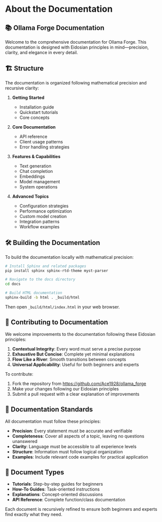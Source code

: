 # About the Documentation

## 📚 Ollama Forge Documentation

Welcome to the comprehensive documentation for Ollama Forge. This documentation is designed with Eidosian principles in mind—precision, clarity, and elegance in every detail.

## 🏗️ Structure

The documentation is organized following mathematical precision and recursive clarity:

1. **Getting Started** 
   - Installation guide
   - Quickstart tutorials
   - Core concepts

2. **Core Documentation** 
   - API reference
   - Client usage patterns
   - Error handling strategies

3. **Features & Capabilities** 
   - Text generation
   - Chat completion
   - Embeddings
   - Model management
   - System operations

4. **Advanced Topics**
   - Configuration strategies
   - Performance optimization
   - Custom model creation
   - Integration patterns
   - Workflow examples

## 🛠️ Building the Documentation

To build the documentation locally with mathematical precision:

```bash
# Install Sphinx and related packages
pip install sphinx sphinx-rtd-theme myst-parser

# Navigate to the docs directory
cd docs

# Build HTML documentation
sphinx-build -b html . _build/html
```

Then open `_build/html/index.html` in your web browser.

## 🔄 Contributing to Documentation

We welcome improvements to the documentation following these Eidosian principles:

1. **Contextual Integrity**: Every word must serve a precise purpose
2. **Exhaustive But Concise**: Complete yet minimal explanations
3. **Flow Like a River**: Smooth transitions between concepts
4. **Universal Applicability**: Useful for both beginners and experts

To contribute:
1. Fork the repository from https://github.com/Ace1928/ollama_forge
2. Make your changes following our Eidosian principles
3. Submit a pull request with a clear explanation of improvements

## 📜 Documentation Standards

All documentation must follow these principles:

- **Precision**: Every statement must be accurate and verifiable
- **Completeness**: Cover all aspects of a topic, leaving no questions unanswered
- **Clarity**: Language must be accessible to all experience levels
- **Structure**: Information must follow logical organization
- **Examples**: Include relevant code examples for practical application

## 📑 Document Types

- **Tutorials**: Step-by-step guides for beginners
- **How-To Guides**: Task-oriented instructions
- **Explanations**: Concept-oriented discussions
- **API Reference**: Complete function/class documentation

Each document is recursively refined to ensure both beginners and experts find exactly what they need.